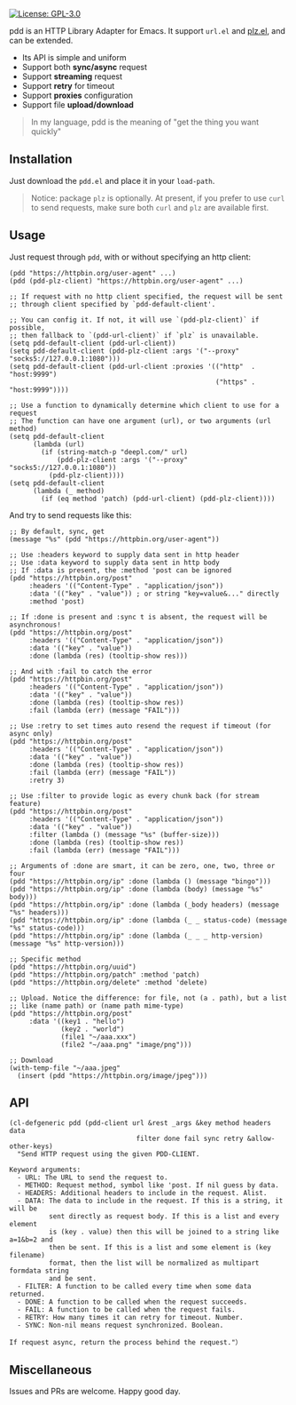 [![License: GPL-3.0](http://img.shields.io/:license-gpl3-blue.svg)](https://opensource.org/licenses/GPL-3.0)

pdd is an HTTP Library Adapter for Emacs. It support `url.el` and [plz.el](https://github.com/alphapapa/plz.el), and can be extended.

- Its API is simple and uniform
- Support both **sync/async** request
- Support **streaming** request
- Support **retry** for timeout
- Support **proxies** configuration
- Support file **upload/download**

> In my language, pdd is the meaning of "get the thing you want quickly"

## Installation

Just download the `pdd.el` and place it in your `load-path`.

> Notice: package `plz` is optionally. At present, if you prefer to use `curl` to send requests, make sure both `curl` and `plz` are available first.

## Usage

Just request through `pdd`, with or without specifying an http client:
``` emacs-lisp
(pdd "https://httpbin.org/user-agent" ...)
(pdd (pdd-plz-client) "https://httpbin.org/user-agent" ...)

;; If request with no http client specified, the request will be sent
;; through client specified by `pdd-default-client'.

;; You can config it. If not, it will use `(pdd-plz-client)` if possible,
;; then fallback to `(pdd-url-client)` if `plz` is unavailable.
(setq pdd-default-client (pdd-url-client))
(setq pdd-default-client (pdd-plz-client :args '("--proxy" "socks5://127.0.0.1:1080")))
(setq pdd-default-client (pdd-url-client :proxies '(("http"  . "host:9999")
                                                    ("https" . "host:9999"))))

;; Use a function to dynamically determine which client to use for a request
;; The function can have one argument (url), or two arguments (url method)
(setq pdd-default-client
      (lambda (url)
        (if (string-match-p "deepl.com/" url)
            (pdd-plz-client :args '("--proxy" "socks5://127.0.0.1:1080"))
          (pdd-plz-client))))
(setq pdd-default-client
      (lambda (_ method)
        (if (eq method 'patch) (pdd-url-client) (pdd-plz-client))))
```

And try to send requests like this:
``` emacs-lisp
;; By default, sync, get
(message "%s" (pdd "https://httpbin.org/user-agent"))

;; Use :headers keyword to supply data sent in http header
;; Use :data keyword to supply data sent in http body
;; If :data is present, the :method 'post can be ignored
(pdd "https://httpbin.org/post"
     :headers '(("Content-Type" . "application/json"))
     :data '(("key" . "value")) ; or string "key=value&..." directly
     :method 'post)

;; If :done is present and :sync t is absent, the request will be asynchronous!
(pdd "https://httpbin.org/post"
     :headers '(("Content-Type" . "application/json"))
     :data '(("key" . "value"))
     :done (lambda (res) (tooltip-show res)))

;; And with :fail to catch the error
(pdd "https://httpbin.org/post"
     :headers '(("Content-Type" . "application/json"))
     :data '(("key" . "value"))
     :done (lambda (res) (tooltip-show res))
     :fail (lambda (err) (message "FAIL")))

;; Use :retry to set times auto resend the request if timeout (for async only)
(pdd "https://httpbin.org/post"
     :headers '(("Content-Type" . "application/json"))
     :data '(("key" . "value"))
     :done (lambda (res) (tooltip-show res))
     :fail (lambda (err) (message "FAIL"))
     :retry 3)

;; Use :filter to provide logic as every chunk back (for stream feature)
(pdd "https://httpbin.org/post"
     :headers '(("Content-Type" . "application/json"))
     :data '(("key" . "value"))
     :filter (lambda () (message "%s" (buffer-size)))
     :done (lambda (res) (tooltip-show res))
     :fail (lambda (err) (message "FAIL")))

;; Arguments of :done are smart, it can be zero, one, two, three or four
(pdd "https://httpbin.org/ip" :done (lambda () (message "bingo")))
(pdd "https://httpbin.org/ip" :done (lambda (body) (message "%s" body)))
(pdd "https://httpbin.org/ip" :done (lambda (_body headers) (message "%s" headers)))
(pdd "https://httpbin.org/ip" :done (lambda (_ _ status-code) (message "%s" status-code)))
(pdd "https://httpbin.org/ip" :done (lambda (_ _ _ http-version) (message "%s" http-version)))

;; Specific method
(pdd "https://httpbin.org/uuid")
(pdd "https://httpbin.org/patch" :method 'patch)
(pdd "https://httpbin.org/delete" :method 'delete)

;; Upload. Notice the difference: for file, not (a . path), but a list
;; like (name path) or (name path mime-type)
(pdd "https://httpbin.org/post"
     :data '((key1 . "hello")
             (key2 . "world")
             (file1 "~/aaa.xxx")
             (file2 "~/aaa.png" "image/png")))

;; Download
(with-temp-file "~/aaa.jpeg"
  (insert (pdd "https://httpbin.org/image/jpeg")))
```

## API

``` emacs-lisp
(cl-defgeneric pdd (pdd-client url &rest _args &key method headers data
                                filter done fail sync retry &allow-other-keys)
  "Send HTTP request using the given PDD-CLIENT.

Keyword arguments:
  - URL: The URL to send the request to.
  - METHOD: Request method, symbol like 'post. If nil guess by data.
  - HEADERS: Additional headers to include in the request. Alist.
  - DATA: The data to include in the request. If this is a string, it will be
          sent directly as request body. If this is a list and every element
          is (key . value) then this will be joined to a string like a=1&b=2 and
          then be sent. If this is a list and some element is (key filename)
          format, then the list will be normalized as multipart formdata string
          and be sent.
  - FILTER: A function to be called every time when some data returned.
  - DONE: A function to be called when the request succeeds.
  - FAIL: A function to be called when the request fails.
  - RETRY: How many times it can retry for timeout. Number.
  - SYNC: Non-nil means request synchronized. Boolean.

If request async, return the process behind the request."）
```

## Miscellaneous

Issues and PRs are welcome. Happy good day.
